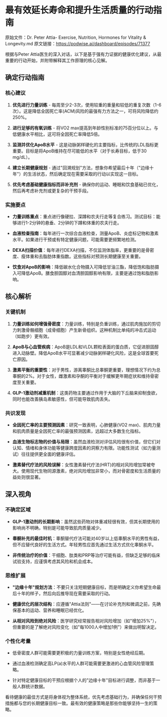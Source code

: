 # 最有效延长寿命和提升生活质量的行动指南

原始文件：Dr. Peter Attia- Exercise, Nutrition, Hormones for Vitality & Longevity.md
原文链接：https://podwise.ai/dashboard/episodes/71377

根据与Peter Attia医生的深入对话，以下是基于强有力证据的健康优化建议，从最重要的行动开始，并附带解释其工作原理的核心见解。

## 确定行动指南

### 核心建议
1. **优先进行力量训练** - 每周至少2-3次，使用较重的重量和较低的重复次数（1-6次）。这是降低全因死亡率(ACM)风险的最强有力方法之一，可将风险降低约250%。
   
2. **进行足够的有氧训练** - 将VO2 max提高到年龄性别标准的75百分位以上。与低健康水平相比，这可将全因死亡率降低5倍。

3. **监测并优化ApoB水平** - 这是动脉粥样硬化的主要指标，比传统的LDL指标更重要。目标是将ApoB维持在尽可能低的水平（对于长寿目标，低于30 mg/dL）。

4. **建立长期健康规划** - 通过"回溯规划"方法，想象你希望最后十年（"边缘十年"）的生活状态，然后确定现在需要采取的行动以实现这一目标。

5. **优先考虑基础健康指标而非补充剂** - 确保你的运动、睡眠和饮食基础已优化，然后再考虑补充剂或更复杂的干预手段。

### 实施要点
- **力量训练重点**：重点进行像硬拉、深蹲和农夫行走等复合练习。测试目标：能够进行1-2分钟的悬垂、2分钟的下蹲和体重的农夫行走。

- **血液检查指南**：每年进行一次综合血液检查，测量ApoB、炎症标记物和激素水平。如果进行干预或有特定健康问题，可能需要更频繁地检测。

- **DEXA扫描价值**：每年进行DEXA扫描，不仅监测体脂率，更重要的是骨密度、瘦体重和去脂肪体重指数。这些指标对预测长期健康至关重要。

- **饮食对ApoB的影响**：降低碳水化合物摄入可降低甘油三酯，降低饱和脂肪摄入可降低ApoB。膳食胆固醇对血清胆固醇影响有限，主要是通过饱和脂肪影响。

## 核心解析

### 关键机制
1. **力量训练如何增强骨密度**：力量训练，特别是负重训练，通过肌肉施加的剪切力刺激骨骼细胞（成骨细胞）产生新骨组织。这种机制比单纯的冲击式运动（如跑步）更有效。

2. **ApoB与心血管疾病**：ApoB是LDL和VLDL颗粒表面的蛋白质，它促进胆固醇进入动脉壁。降低ApoB水平可显著减少动脉粥样硬化风险，这是全球首要死亡原因。

3. **激素平衡的重要性**：对于男性，游离睾酮比总睾酮更重要，理想情况下约为总睾酮的2%。对于女性，雌激素和孕酮的平衡对于缓解更年期症状和维持骨密度至关重要。

4. **GLP-1激动剂减重机制**：这类药物主要通过作用于大脑的下丘脑来抑制食欲，同时也能改善胰岛素敏感性，但可能导致肌肉丢失。

### 共识发现
- **全因死亡率的主要预测因素**：研究一致表明，心肺健康(VO2 max)、肌肉力量和肌肉质量是全因死亡率的最强预测因素，远超过大多数生化指标。

- **血液生物标志物的价值与局限**：虽然血液检测对评估风险很有价值，但它们对认知、情绪和身体功能等健康跨度因素的洞察力有限。功能性测试（如力量测试）往往提供更全面的健康评估。

- **激素替代疗法的风险误解**：女性激素替代疗法(HRT)的相对风险增加常被夸大。使用现代生物同源激素，绝对风险增加非常小，而对骨密度和生活质量的益处则很显著。

## 深入视角

### 不确定区域
- **GLP-1激动剂的长期影响**：虽然这些药物对体重减轻很有效，但其长期使用的影响尚不明确，特别是可能导致肌肉质量减少。

- **睾酮补充的最佳时机**：睾酮替代疗法可能对40岁以上低睾酮水平的男性有益，但不应替代良好的生活方式。年轻男性应首先通过生活方式优化睾酮水平。

- **非传统治疗的价值**：干细胞、肽类和PRP等治疗可能有益，但缺乏足够的临床试验支持，应谨慎考虑其风险和机会成本。

### 思维扩展
- **"边缘十年"规划方法**：不要只关注短期健康目标，而是明确定义你希望生命最后十年的样子，然后向后推导现在需要采取的行动。

- **健康优化的层次结构**：应遵循"Attia法则"——在讨论补充剂和微调之前，先确保基本的运动、营养和睡眠已经优化。

- **从相对风险到绝对风险**：医学研究经常报告相对风险增加（如"增加25%"），但重要的是了解绝对风险变化（如"每1000人中增加1例"）来做出明智决定。

### 个性化考量
- 低骨密度人群可能需要更积极的力量训练方案，特别是女性绝经后期。

- 通过血液检测确定高LP(a)水平的人群可能需要更激进的心血管风险管理策略。

- 针对特定健康目标的干预应根据个人的"边缘十年"目标进行调整，而非基于一般人群统计数据。

看待健康的最佳方式是将身体视为整体系统，优先考虑基础行为，并确保任何干预措施都与您的长期健康目标一致。最有效的健康策略是那些你能够坚持一生的策略。
